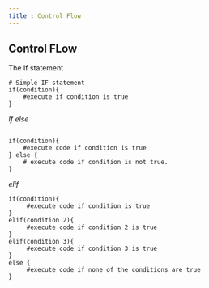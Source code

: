 ```yaml
---
title : Control Flow
---
```

## Control FLow
The If statement

```jac
# Simple IF statement
if(condition){
    #execute if condition is true
}
```

*If else*
```jac

if(condition){
    #execute code if condition is true
} else {
    # execute code if condition is not true.
}
```
*elif*
```jac
if(condition){
     #execute code if condition is true
}
elif(condition 2){
     #execute code if condition 2 is true
}
elif(condition 3){
     #execute code if condition 3 is true
}
else {
     #execute code if none of the conditions are true
}
```